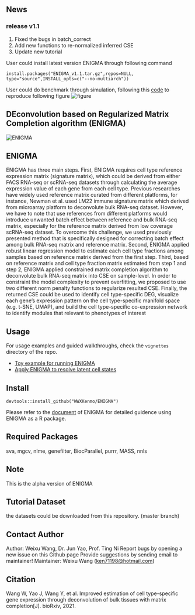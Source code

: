 ## News
### release v1.1
1. Fixed the bugs in batch_correct
2. Add new functions to re-normalized inferred CSE
3. Update new tutorial

User could install latest version ENIGMA through following command
```
install.packages("ENIGMA_v1.1.tar.gz",repos=NULL, type="source",INSTALL_opts=c("--no-multiarch"))
```
User could do benchmark through simulation, following this [code](https://github.com/WWXkenmo/ENIGMA/blob/main/cell_heterogeneity.R) to reproduce following figure
![figure](https://github.com/WWXkenmo/ENIGMA/blob/master/vignettes/overall.png)

## DEconvolution based on Regularized Matrix Completion algorithm (ENIGMA)
![ENIGMA](https://github.com/WWXkenmo/ENIGMA/blob/main/main.png)

## ENIGMA
ENIGMA has three main steps. First, ENIGMA requires cell type reference expression matrix (signature matrix), which could be derived from either FACS RNA-seq or scRNA-seq datasets through calculating the average expression value of each gene from each cell type. Previous researches have widely used reference matrix curated from different platforms, for instance, Newman et al. used LM22 immune signature matrix which
derived from microarray platform to deconvolute bulk RNA-seq dataset. However, we
have to note that use references from different platforms would introduce unwanted batch
effect between reference and bulk RNA-seq matrix, especially for the reference matrix
derived from low coverage scRNA-seq dataset. To overcome this challenge, we used
previously presented method that is specifically designed for correcting batch effect among
bulk RNA-seq matrix and reference matrix. Second, ENIGMA applied robust
linear regression model to estimate each cell type fractions among samples based on
reference matrix derived from the first step. Third, based on reference matrix and cell type
fraction matrix estimated from step 1 and step 2, ENIGMA applied constrained matrix
completion algorithm to deconvolute bulk RNA-seq matrix into CSE on sample-level. In
order to constraint the model complexity to prevent overfitting, we proposed to use two
different norm penalty functions to regularize resulted CSE. Finally, the returned CSE could
be used to identify cell type-specific DEG, visualize each gene’s expression pattern on the
cell type-specific manifold space (e.g. t-SNE, UMAP), and build the cell type-specific
co-expression network to identify modules that relevant to phenotypes of interest

## Usage
For usage examples and guided walkthroughs, check the `vignettes` directory of the repo. 

* [Toy example for running ENIGMA](https://htmlpreview.github.io/?https://github.com/WWXkenmo/ENIGMA/blob/master/vignettes/ENIGMA_toy2.html)
* [Apply ENIGMA to resolve latent cell states](https://htmlpreview.github.io/?https://github.com/WWXkenmo/ENIGMA/blob/master/vignettes/ENIGMA_cell_heterogeneity1.html)
## Install
```
devtools::install_github("WWXKenmo/ENIGMA")
```
Please refer to the [document](https://enigma-docs.readthedocs.io/en/latest/) of ENIGMA for detailed guidence using ENIGMA as a R package. 

## Required Packages
sva, mgcv, nlme, genefilter, BiocParallel, purrr, MASS, nnls

## Note
This is the alpha version of ENIGMA

## Tutorial Dataset
the datasets could be downloaded from this repository. (master branch)

## Contact Author
Author: Weixu Wang, Dr. Jun Yao, Prof. Ting Ni
Report bugs by opening a new issue on this Github page
Provide suggestions by sending email to maintainer!
Maintainer: Weixu Wang (ken71198@hotmail.com)

## Citation
Wang W, Yao J, Wang Y, et al. Improved estimation of cell type-specific gene expression through deconvolution of bulk tissues with matrix completion[J]. bioRxiv, 2021.
